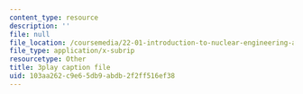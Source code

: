 ```yaml
---
content_type: resource
description: ''
file: null
file_location: /coursemedia/22-01-introduction-to-nuclear-engineering-and-ionizing-radiation-fall-2016/103aa262c9e65db9abdb2f2ff516ef38_kjX4HCtlJBY.vtt
file_type: application/x-subrip
resourcetype: Other
title: 3play caption file
uid: 103aa262-c9e6-5db9-abdb-2f2ff516ef38
---
```

